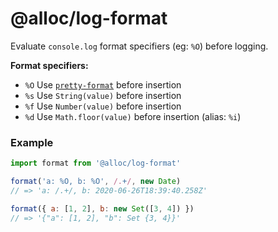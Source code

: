 # @alloc/log-format

Evaluate `console.log` format specifiers (eg: `%O`) before logging.

**Format specifiers:**
- `%O` Use [`pretty-format`](https://www.npmjs.com/package/pretty-format) before insertion
- `%s` Use `String(value)` before insertion
- `%f` Use `Number(value)` before insertion
- `%d` Use `Math.floor(value)` before insertion (alias: `%i`)

### Example

```js
import format from '@alloc/log-format'

format('a: %O, b: %O', /.+/, new Date)
// => 'a: /.+/, b: 2020-06-26T18:39:40.258Z'

format({ a: [1, 2], b: new Set([3, 4]) })
// => '{"a": [1, 2], "b": Set {3, 4}}'
```
